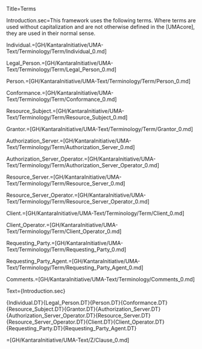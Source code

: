 Title=Terms

Introduction.sec=This framework uses the following terms. Where terms are used without capitalization and are not otherwise defined in the [UMAcore], they are used in their normal sense.


Individual.=[GH/KantaraInitiative/UMA-Text/Terminology/Term/Individual_0.md]

Legal_Person.=[GH/KantaraInitiative/UMA-Text/Terminology/Term/Legal_Person_0.md]

Person.=[GH/KantaraInitiative/UMA-Text/Terminology/Term/Person_0.md]

Conformance.=[GH/KantaraInitiative/UMA-Text/Terminology/Term/Conformance_0.md]

Resource_Subject.=[GH/KantaraInitiative/UMA-Text/Terminology/Term/Resource_Subject_0.md]

Grantor.=[GH/KantaraInitiative/UMA-Text/Terminology/Term/Grantor_0.md]

Authorization_Server.=[GH/KantaraInitiative/UMA-Text/Terminology/Term/Authorization_Server_0.md]

Authorization_Server_Operator.=[GH/KantaraInitiative/UMA-Text/Terminology/Term/Authorization_Server_Operator_0.md]

Resource_Server.=[GH/KantaraInitiative/UMA-Text/Terminology/Term/Resource_Server_0.md]

Resource_Server_Operator.=[GH/KantaraInitiative/UMA-Text/Terminology/Term/Resource_Server_Operator_0.md]

Client.=[GH/KantaraInitiative/UMA-Text/Terminology/Term/Client_0.md]

Client_Operator.=[GH/KantaraInitiative/UMA-Text/Terminology/Term/Client_Operator_0.md]

Requesting_Party.=[GH/KantaraInitiative/UMA-Text/Terminology/Term/Requesting_Party_0.md]

Requesting_Party_Agent.=[GH/KantaraInitiative/UMA-Text/Terminology/Term/Requesting_Party_Agent_0.md]

Comments.=[GH/KantaraInitiative/UMA-Text/Terminology/Comments_0.md]

Text={Introduction.sec}<dl><dl>{Individual.DT}{Legal_Person.DT}{Person.DT}{Conformance.DT}{Resource_Subject.DT}{Grantor.DT}{Authorization_Server.DT}{Authorization_Server_Operator.DT}{Resource_Server.DT}{Resource_Server_Operator.DT}{Client.DT}{Client_Operator.DT}{Requesting_Party.DT}{Requesting_Party_Agent.DT}</dl></dl>

=[GH/KantaraInitiative/UMA-Text/Z/Clause_0.md]